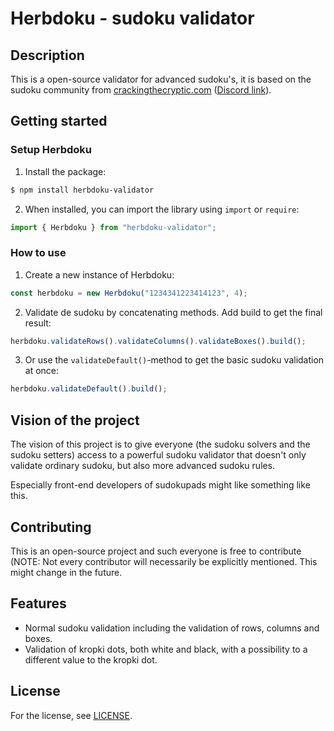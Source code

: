 # Herbdoku - sudoku validator

## Description

This is a open-source validator for advanced sudoku's, it is based on the sudoku community from [crackingthecryptic.com](https://app.crackingthecryptic.com/) ([Discord link](https://discord.com/invite/BbN89j5)).

## Getting started

### Setup Herbdoku

1. Install the package:

```bash
$ npm install herbdoku-validator
```

2. When installed, you can import the library using `import` or `require`:

```js
import { Herbdoku } from "herbdoku-validator";
```

### How to use

1. Create a new instance of Herbdoku:

```js
const herbdoku = new Herbdoku("1234341223414123", 4);
```

2. Validate de sudoku by concatenating methods. Add build to get the final result:

```js
herbdoku.validateRows().validateColumns().validateBoxes().build();
```

3. Or use the `validateDefault()`-method to get the basic sudoku validation at once:

```js
herbdoku.validateDefault().build();
```

## Vision of the project

The vision of this project is to give everyone (the sudoku solvers and the sudoku setters) access to a powerful sudoku validator that doesn't only validate ordinary sudoku, but also more advanced sudoku rules.

Especially front-end developers of sudokupads might like something like this.

## Contributing

This is an open-source project and such everyone is free to contribute (NOTE: Not every contributor will necessarily be explicitly mentioned. This might change in the future.

## Features

- Normal sudoku validation including the validation of rows, columns and boxes.
- Validation of kropki dots, both white and black, with a possibility to a different value to the kropki dot.

## License

For the license, see [LICENSE](LICENSE).
